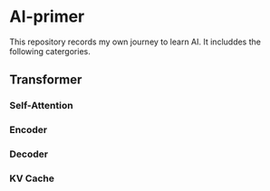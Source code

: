 # AI-primer
This repository records my own journey to learn AI. It includdes the following catergories.

## Transformer
### Self-Attention
### Encoder
### Decoder
### KV Cache

